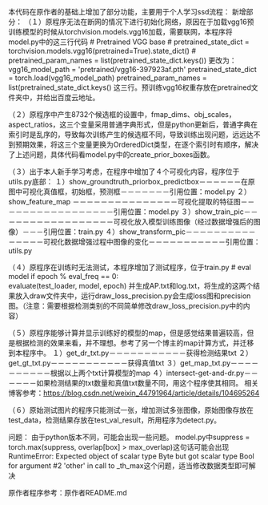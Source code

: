 本代码在原作者的基础上增加了部分功能，主要用于个人学习ssd流程：
新增部分：
（１）原程序无法在断网的情况下进行初始化网络，原因在于加载vgg16预训练模型的时候从torchvision.models.vgg16加载，需要联网，本程序将model.py中的这三行代码
              # Pretrained VGG base
              # pretrained_state_dict = torchvision.models.vgg16(pretrained=True).state_dict()
              # pretrained_param_names = list(pretrained_state_dict.keys())
      更改为：
              vgg16_model_path = 'pretrained/vgg16-397923af.pth'
              pretrained_state_dict = torch.load(vgg16_model_path)
              pretrained_param_names = list(pretrained_state_dict.keys()
      这三行。预训练vgg16权重存放在pretrained文件夹中，并给出百度云地址。
 
（２）原程序中产生8732个候选框的设置中，fmap_dims、obj_scales，aspect_ratios，这三个变量采用普通字典形式，但是python更新后，普通字典在索引时是乱序的，导致每次训练产生的候选框不同，导致训练出现问题，远远达不到预期效果，将这三个变量更换为OrderedDict类型，在逐个索引时有顺序，解决了上述问题，具体代码看model.py中的create_prior_boxes函数。

（３）出于本人新手学习考虑，在程序中增加了４个可视化内容，程序位于utils.py底部：
      １）show_groundtruth_priorbox_predictbox－－－－－－在原图中可视化真值框，初始框，预测框－－－－－－－引用位置：model.py
      ２）show_feature_map －－－－－－－－－－－－－－－可视化提取的特征图－－－－－－－－－－－－－－－－－引用位置：model.py
      ３）show_train_pic－－－－－－－－－－－－－－－－－可视化放入模型训练图像（经过数据增强后的图像）－－－引用位置：train.py
      ４）show_transform_pic－－－－－－－－－－－－－－－可视化数据增强过程中图像的变化－－－－－－－－－－－引用位置：utils.py

（４）原程序在训练时无法测试，本程序增加了测试程序，位于train.py
        # eval model
        if epoch % eval_freq == 0:    
            evaluate(test_loader, model, epoch)
并生成AP.txt和log.txt，将生成的这两个结果放入draw文件夹中，运行draw_loss_precision.py会生成loss图和precision图。（注意：需要根据检测类别的不同简单修改draw_loss_precision.py中的内容）

（５）原程序能够计算并显示训练好的模型的map，但是感觉结果普遍较高，但是根据检测的效果来看，并不理想。参考了另一个博主的map计算方式，并迁移到本程序中。
      １）get_dr_txt.py－－－－－－－－－－－获得检测结果txt
      ２）get_gt_txt.py－－－－－－－－－－－获得真值txt
      ３）get_map_txt.py－－－－－－－－－－根据以上两个txt计算模型的map
      ４）intersect-get-and-dr.py－－－－－－如果检测结果的txt数量和真值txt数量不同，用这个程序使其相同。
      相关博客参考：https://blog.csdn.net/weixin_44791964/article/details/104695264
     
（６）原始测试图片的程序只能测试一张，增加测试多张图像，原始图像存放在test_data，检测结果存放在test_val_result，所用程序为detect.py。

问题：
由于python版本不同，可能会出现一些问题。
model.py中suppress = torch.max(suppress, overlap[box] > max_overlap)这句话可能会出现
RuntimeError: Expected object of scalar type Byte but got scalar type Bool for argument #2 'other' in call to _th_max这个问题，适当修改数据类型即可解决

原作者程序参考：原作者README.md
